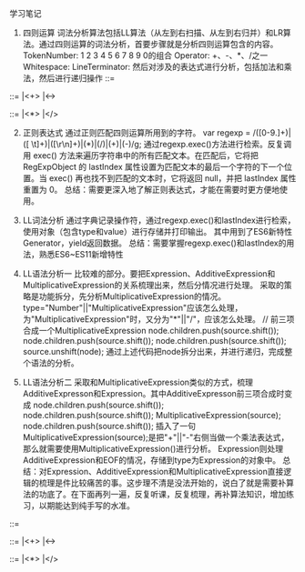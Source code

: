 学习笔记

1. 四则运算
词法分析算法包括LL算法（从左到右扫描、从左到右归并）和LR算法。通过四则运算的词法分析，首要步骤就是分析四则运算包含的内容。
TokenNumber:
    1 2 3 4 5 6 7 8 9 0的组合
Operator: +、-、*、/之一
Whitespace: <SP>
LineTerminator: <LF> <CR>
然后对涉及的表达式进行分析，包括加法和乘法，然后进行递归操作
<Expression>::=
    <AdditiveExpresson><EOF>

<AdditiveExpression>::=
    <MultiplicativeExpression>
    |<AdditiveExpression><+><MultiplicativeExpression>
    |<AdditiveExpression><-><MultiplicativeExpression>

<MultiplicativeExpression>::=
    <Number>
    |<MultiplicativeExpression><*><Number>
    |<MultiplicativeExpression></><Number>

2. 正则表达式
通过正则匹配四则运算所用到的字符。
var regexp = /([0-9\.]+)|([ \t]+)|([\r\n]+)|(\*)|(\/)|(\+)|(\-)/g;
通过regexp.exec()方法进行检索。反复调用 exec() 方法来遍历字符串中的所有匹配文本。在匹配后，它将把 RegExpObject 的 
lastIndex 属性设置为匹配文本的最后一个字符的下一个位置。当 exec() 再也找不到匹配的文本时，它将返回 null，并把 lastIndex 属性重置为 0。
总结：需要更深入地了解正则表达式，才能在需要时更方便地使用。

3. LL词法分析
通过字典记录操作符，通过regexp.exec()和lastIndex进行检索，使用对象（包含type和value）进行存储并打印输出。
其中用到了ES6新特性Generator，yield返回数据。
总结：需要掌握regexp.exec()和lastIndex的用法，熟悉ES6~ES11新增特性

4. LL语法分析一
比较难的部分。要把Expression、AdditiveExpression和MultiplicativeExpression的关系梳理出来，然后分情况进行处理。
采取的策略是功能拆分，先分析MultiplicativeExpression的情况。
type="Number"||"MultiplicativeExpression"应该怎么处理，为"MultiplicativeExpression"时，又分为"*"||"/"，应该怎么处理。
// 前三项合成一个MultiplicativeExpression
node.children.push(source.shift());
node.children.push(source.shift());
node.children.push(source.shift());
source.unshift(node);
通过上述代码把node拆分出来，并进行递归，完成整个语法的分析。

5. LL语法分析二
采取和MultiplicativeExpression类似的方式，梳理AdditiveExpresson和Expression。其中AdditiveExpresson前三项合成时变成
node.children.push(source.shift());
node.children.push(source.shift());
MultiplicativeExpression(source);
node.children.push(source.shift());
插入了一句MultiplicativeExpression(source);是把"+"||"-"右侧当做一个乘法表达式，那么就需要使用MultiplicativeExpression()进行分析。
Expression则处理AdditiveExpression和EOF的情况，存储到type为Expression的对象中。
总结：对Expression、AdditiveExpression和MultiplicativeExpression直接逻辑的梳理是件比较痛苦的事。这步理不清是没法开始的，说白了就是需要补算法的功底了。在下面再列一遍，反复听课，反复梳理，再补算法知识，增加练习，以期能达到纯手写的水准。

<Expression>::=
    <AdditiveExpresson><EOF>

<AdditiveExpression>::=
    <MultiplicativeExpression>
    |<AdditiveExpression><+><MultiplicativeExpression>
    |<AdditiveExpression><-><MultiplicativeExpression>

<MultiplicativeExpression>::=
    <Number>
    |<MultiplicativeExpression><*><Number>
    |<MultiplicativeExpression></><Number>